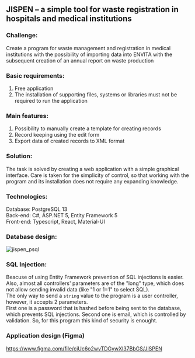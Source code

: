 ## JISPEN – a simple tool for waste registration in hospitals and medical institutions

### Challenge:
Create a program for waste management and registration in medical institutions with the possibility of importing data into ENVITA with the subsequent creation of an annual report on waste production

### Basic requirements:
1. Free application
2. The installation of supporting files, systems or libraries must not be required to run the application

### Main features:
1. Possibility to manually create a template for creating records
2. Record keeping using the edit form
3. Export data of created records to XML format

### Solution:
The task is solved by creating a web application with a simple graphical interface. Care is taken for the simplicity of control, so that working with the program and its installation does not require any expanding knowledge.

### Technologies:
Database: PostgreSQL 13\
Back-end: C#, ASP.NET 5, Entity Framework 5\
Front-end: Typescript, React, Material-UI

### Database design:
![jispen_psql](https://user-images.githubusercontent.com/63300936/145693348-a8bb8c2d-0579-4c83-b159-e56218decaeb.png)

### SQL Injection:
Beacuse of using Entity Framework prevention of SQL injections is easier.\
Also, almost all controllers' parameters are of the "long" type, which does not allow sending invalid data (like "1 or 1=1" to select SQL).\
The only way to send a `string` value to the program is a user controller, however, it accepts 2 parameters.\
First one is a password that is hashed before being sent to the database, which prevents SQL injections.
Second one is email, which is controlled by validation.
So, for this program this kind of security is enought.

### Application design (Figma)
https://www.figma.com/file/ciUc6o2wvTDGywXl37BbGS/JISPEN
